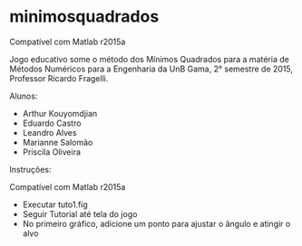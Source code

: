 # minimosquadrados

Compatível com Matlab r2015a

Jogo educativo some o método dos Mínimos Quadrados para a matéria de Métodos Numéricos para a Engenharia da UnB Gama, 2° semestre de 2015, Professor Ricardo Fragelli.

Alunos:
- Arthur Kouyomdjian
- Eduardo Castro
- Leandro Alves
- Marianne Salomão
- Priscila Oliveira

Instruções:

Compatível com Matlab r2015a
- Executar tuto1.fig
- Seguir Tutorial até tela do jogo
- No primeiro gráfico, adicione um ponto para ajustar o ângulo e atingir o alvo